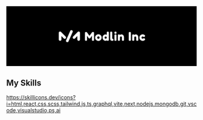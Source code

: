 <img src="modlin_inc.png" alt="Modlin Inc"/>

## My Skills

https://skillicons.dev/icons?i=html,react,css,scss,tailwind,js,ts,graphql,vite,next,nodejs,mongodb,git,vscode,visualstudio,ps,ai

